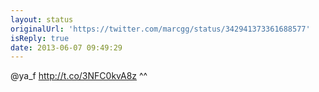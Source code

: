 ```yaml
---
layout: status
originalUrl: 'https://twitter.com/marcgg/status/342941373361688577'
isReply: true
date: 2013-06-07 09:49:29
---
```


@ya_f http://t.co/3NFC0kvA8z ^^
